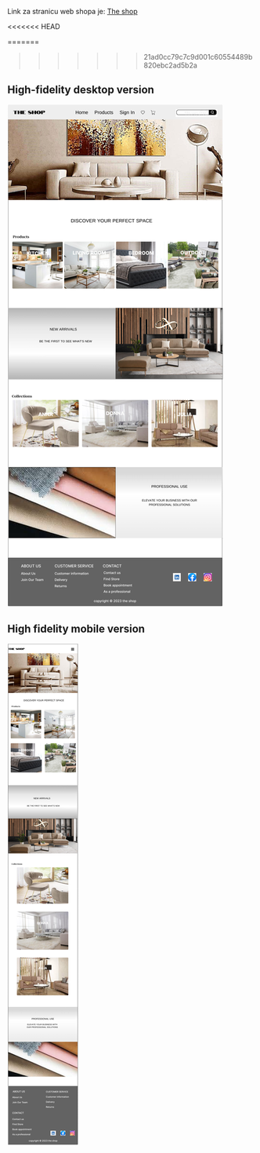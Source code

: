 Link za stranicu web shopa je:
[The shop](https://the-shop-3-git-main-natasas-projects.vercel.app/ "The_shop")


<<<<<<< HEAD

=======
>>>>>>> 21ad0cc79c7c9d001c60554489b820ebc2ad5b2a
## High-fidelity desktop version
![Desktop version](/class-projects/class-project-6/High_fidelity%20(1).png)



## High fidelity mobile version
![mobile version](/class-projects/class-project-6/Mobile_version.png)
